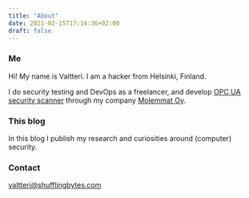```yaml
---
title: "About"
date: 2021-02-15T17:14:36+02:00
draft: false
---
```


### Me
Hi! My name is Valtteri. I am a hacker from Helsinki, Finland.

I do security testing and DevOps as a freelancer, and develop [OPC UA security scanner](https://opalopc.com) through my company [Molemmat Oy](https://molemmat.fi).

### This blog
In this blog I publish my research and curiosities around (computer) security.

### Contact
valtteri@shufflingbytes.com